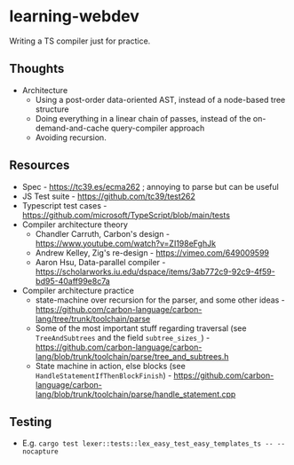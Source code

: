 # learning-webdev
Writing a TS compiler just for practice.

## Thoughts
- Architecture
  - Using a post-order data-oriented AST, instead of a node-based tree structure
  - Doing everything in a linear chain of passes, instead of the
    on-demand-and-cache query-compiler approach
  - Avoiding recursion.

## Resources
- Spec - https://tc39.es/ecma262 ; annoying to parse but can be useful
- JS Test suite - https://github.com/tc39/test262
- Typescript test cases - https://github.com/microsoft/TypeScript/blob/main/tests
- Compiler architecture theory
  - Chandler Carruth, Carbon's design - https://www.youtube.com/watch?v=ZI198eFghJk
  - Andrew Kelley, Zig's re-design - https://vimeo.com/649009599
  - Aaron Hsu, Data-parallel compiler - https://scholarworks.iu.edu/dspace/items/3ab772c9-92c9-4f59-bd95-40aff99e8c7a
- Compiler architecture practice
  - state-machine over recursion for the parser, and some other ideas - https://github.com/carbon-language/carbon-lang/tree/trunk/toolchain/parse
  - Some of the most important stuff regarding traversal (see `TreeAndSubtrees` and the field `subtree_sizes_`) - https://github.com/carbon-language/carbon-lang/blob/trunk/toolchain/parse/tree_and_subtrees.h
  - State machine in action, else blocks (see `HandleStatementIfThenBlockFinish`) - https://github.com/carbon-language/carbon-lang/blob/trunk/toolchain/parse/handle_statement.cpp

## Testing
- E.g. `cargo test lexer::tests::lex_easy_test_easy_templates_ts -- --nocapture`
